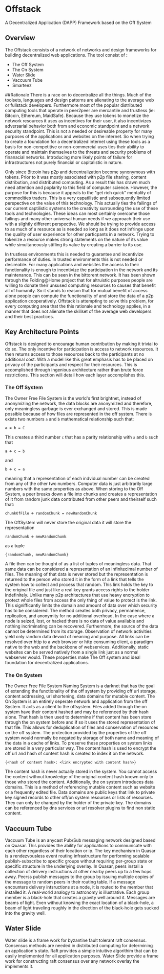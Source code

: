 # Offstack
A Decentralized Application (DAPP) Framework based on the Off System
## Overview
The Offstack consists of a network of networks and design frameworks for building decentralized web applications. The tool consist of :
* The Off System
* The On System
* Water Slide
* Vaccuum Tube
* Smarteez

##Rationale
There is a race on to decentralize all the things. Much of the toolsets, languages and design patterns are alienating to the average web or fullstack developers. Furthermore most of the popular distributed computing tools that operate in peer2peer are mercantile and trustless (ie: Bitcoin, Ethereum, MaidSafe). Because they use tokens to monetize the network resources it uses as incentives for their user, it also incentivizes adversarial behavior both from and economic standpoint and a network security standpoint. This is not a needed or desireable property for many purposes of the applications and websites on the internet. So when trying to create a foundation for a decentralized internet using these tools as a basis for non-competitive or non-commercial uses ties their ability to operate and maintain themselves to the threats and security problems of finanacial networks. Introducing more likely points of failure for infrastructures not purely financial or capitalistic in nature.

Only since Bitcoin has p2p and decentralization become synonymous with tokens. Prior to it was mostly associated with p2p file sharing, content distribution, and distributed computing. As a result this has drawn much need attention and poplarity to this field of computer science. However, the purpose for this is because it appeals to the "get rich quick" mentality of commodities traders. This is a very capatilistic and subsequently limited perspective on the value of this technology. This actually ties the failings of our current captilistic systems to the creativity surrounding the use of these tools and technologies. These ideas can most certainly overcome those failings and many other universal human needs if we approach their use with a slightly different perspective. We should be trying to provide access to as much of a resource as is needed so long as it does not infringe upon the quality of user experience for other particpants in a network. Trying to tokenize a resource makes strong statements on the nature of its value while simultaneously stifling its value by creating a barrier to its use. 

In trustless environments this is needed to guarantee and incentivize performance of duties. In trusted environments this is not needed or desireable. For many applications and websites the access to their functionality is enough to incentivize the participation in the network and its maintenance. This can be seen in the bittorent network. It has been shown through the Folding@Home project that for altruistic purposes people are willing to donate their unsused computing resources to causes that benefit all of humanity. So it stands to reason that for mutual benefit of access alone people can compute the functionality of and store the data of a p2p application cooperatively. Offstack is attempting to solve this problem, for every computing area that the this rationale and technology applies, in a manner that does not alienate the skillset of the average web developers and their best practices.

## Key Architecture Points
Offstack is designed to encourage human contribution by making it trivial to do so. The only incentive for participation is access to network resources. It then returns access to those resources back to the participants at no additional cost. With a model like this great emphasis has to be placed on privacy of the participants and respect for their resources. This is accomplished through ingenious architecture rather than brute force restrictions. This section will detail how each layer accomplishes this.

### The Off System
The Owner Free File System is the world's first brightnet, instead of anonymizing the network, the data blocks are anonymized and therefore, only meaningless garbage is ever exchanged and stored. This is made possible because of how files are represented in the off system. There is exists two numbers `a` and `b` mathematical relationship such that:
```
a ⊕ b = C 
```
This creates a third number `c` that has a parity relationship with `a` and `b` such that
```
a ⊕ c = b 
```
and 
```
b ⊕ c = a 
```
meaning that a representation of each indvidual number can be created from any of the other two numbers. Computer data is just arbitrarily large numbers with the same properties as above. When storing to the Off System, a peer breaks down a file into chunks and creates a representation of it from random junk data contributed from other peers and theirself such that:
```
chunkOfFile ⊕ randomChunk = newRandomChunk
```
The OffSystem will never store the original data it will store the representation
```
randomChunk ⊕ newRandomChunk
```
as a tuple 
```
{randomChunk, newRandomChunk}
```
A file then can be thought of as a list of tuples of meaningless data. That same data can be considered a representation of an infinitecimal number of files. The meaning of that data is never stored but the representation is returned to the person who stored it in the form of a link that tells the system how to collect and process that random. This link holds the key to the original file and just like a real key grants access rights to the holder indefinitely. Unlike many p2p architectures that use heavy encryption to protect whole files from access the only thing of value to protect is the link. This signifficantly limits the domain and amount of data over which security has to be considered. The method creates both privacy, permanence, replication, and anonymity for no additional overhead. In the case where a node is seized, lost, or hacked there is no data of value available and nothing incriminating can be recovered. Furthermore, the source of the data cannot be determined from its storage. Observation of network activities yield only random data devoid of meaning and purpose. All links can be resolved over http to a web browser or http consuming client, a paradigm native to the web and the backbone of webservices. Additionally, static websites can be served natively from a single link just as a normal webserver would. These properties make The Off system and ideal foundation for decentralized applications.

### The On System
The Owner Free File System Naming System is a darknet that has the goal of extending the functionality of the off system by providing off url storage, content addressing, url shortening, data domains for mutable content. The On System is an entirely seperate network and application from the off System. It acts as a client to the offsystem. Files added through the on system have their content hashed and may be referenced by their hash alone. That hash is then used to determine if that content has been store through the on system before and if so it uses the stored representation of that file. This allows for deduplication of files and conservation of resources on the off system. The protection provided by the properties of the off system would normally be negated by storage of both name and meaning of the data in a cache of links. To preserve these properties on system links are stored in a very particular way. The content hash is used to encrypt the off url and hash of content hash is created to index it on the network. 
```
{<hash of content hash>: <link encrypted with content hash>}
```
The content hash is never actually stored in the system. You cannot access the content without knowledge of the original content hash known only to those who stored the content. Additionally, the on system introduces data domains. This is a method of referencing mutable content such as website or a frequently edited file. Data domains are public keys that link to private key signed records to other off/on system resources or lists of resources. They can only be changed by the holder of the private key. The domains can be referenced by dns services or url resolver plugins to find non static content.

## Vaccuum Tube 
Vaccuum Tube is an anycast Pub/Sub messaging network designed based on Quasar. This provides the ability for applications to communicate with each other regardless of their location or ip. The key mechanism in Quasar is a rendezvousless
event routing infrastructure for performing scalable publish-subscribe to specific groups without requiring per-group state or specific structure in the underlying overlay. In Quasar, peers install a collection of delivery instructions at other nearby peers up to a few hops away. Peerss publish messages to the group by issuing multiple copies of the message to random peers in their routing table. If a message encounters delivery intsructions at a node, it is routed to the member that installed it. A real-world analogy to astronomy is illustrative. Each group member is a black-hole that creates a gravity well around it. Messages are beams of light. Even without knowing the exact location of a black-hole, a beam of light traveling roughly in the direction of the black-hole gets sucked into the gravity well.

## Water Slide
Water slide is a frame work for byzantine fault tolerant raft consensus. Consensus methods are needed in distributed computing for determining an application's state. Raft provides a simple intuitive algorithim that can be easily implemented for all application purposes. Water Slide provide a frame work for constructing raft consensus over any network overlay the implements it.
